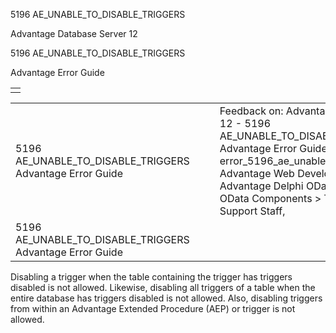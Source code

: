 5196 AE\_UNABLE\_TO\_DISABLE\_TRIGGERS




Advantage Database Server 12  

5196 AE\_UNABLE\_TO\_DISABLE\_TRIGGERS

Advantage Error Guide

|  |
| --- |
|  |

|  |  |  |  |  |
| --- | --- | --- | --- | --- |
| 5196 AE\_UNABLE\_TO\_DISABLE\_TRIGGERS  Advantage Error Guide |  |  | Feedback on: Advantage Database Server 12 - 5196 AE\_UNABLE\_TO\_DISABLE\_TRIGGERS Advantage Error Guide error\_5196\_ae\_unable\_to\_disable\_triggers Advantage Web Development > Advantage Delphi OData Client > Delphi OData Components > TODataSet / Dear Support Staff, |  |
| 5196 AE\_UNABLE\_TO\_DISABLE\_TRIGGERS  Advantage Error Guide |  |  |  |  |

Disabling a trigger when the table containing the trigger has triggers disabled is not allowed. Likewise, disabling all triggers of a table when the entire database has triggers disabled is not allowed. Also, disabling triggers from within an Advantage Extended Procedure (AEP) or trigger is not allowed.
